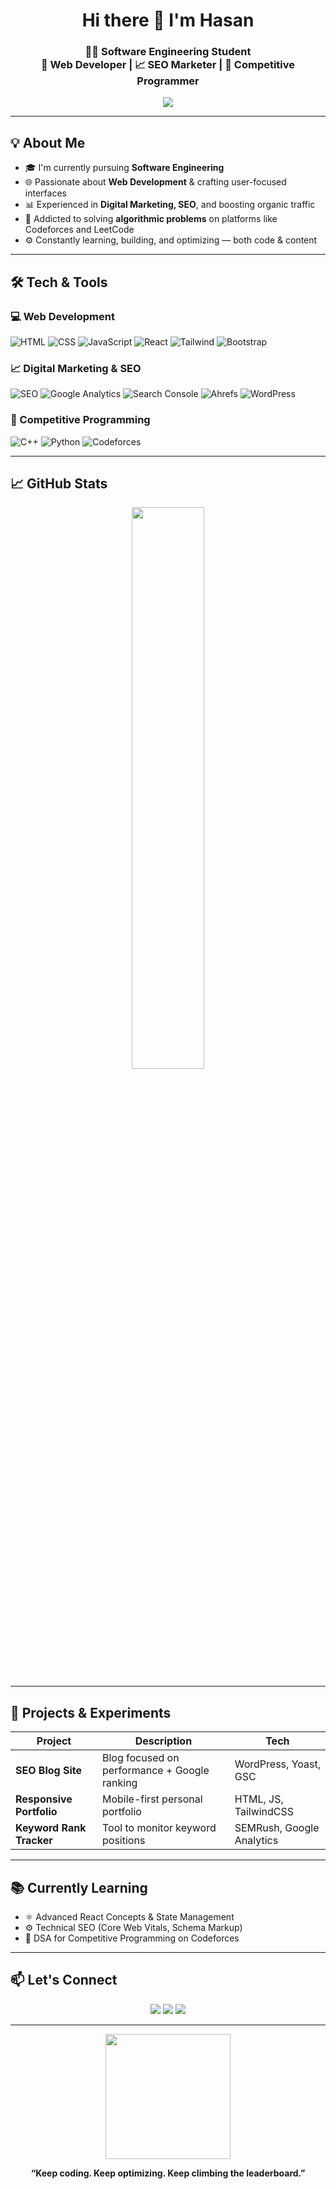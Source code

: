 <!-- Banner -->
<h1 align="center">Hi there 👋 I'm Hasan</h1>
<h3 align="center">
  🧑‍💻 Software Engineering Student <br/>
  🚀 Web Developer | 📈 SEO Marketer | 🤖 Competitive Programmer
</h3>

<p align="center">
  <img src="https://readme-typing-svg.herokuapp.com?center=true&vCenter=true&lines=Code.+Rank.+Repeat.;Web+%26+SEO+Enthusiast;Passionate+about+Problem+Solving" />
</p>

---

## 💡 About Me

- 🎓 I'm currently pursuing **Software Engineering**
- 🌐 Passionate about **Web Development** & crafting user-focused interfaces
- 📊 Experienced in **Digital Marketing, SEO**, and boosting organic traffic
- 🧠 Addicted to solving **algorithmic problems** on platforms like Codeforces and LeetCode
- ⚙️ Constantly learning, building, and optimizing — both code & content

---

## 🛠️ Tech & Tools

### 💻 Web Development

![HTML](https://img.shields.io/badge/HTML-E44D26?style=for-the-badge&logo=html5&logoColor=white)
![CSS](https://img.shields.io/badge/CSS-264de4?style=for-the-badge&logo=css3&logoColor=white)
![JavaScript](https://img.shields.io/badge/JavaScript-f7df1e?style=for-the-badge&logo=javascript&logoColor=black)
![React](https://img.shields.io/badge/React-20232A?style=for-the-badge&logo=react&logoColor=61DAFB)
![Tailwind](https://img.shields.io/badge/TailwindCSS-38B2AC?style=for-the-badge&logo=tailwind-css&logoColor=white)
![Bootstrap](https://img.shields.io/badge/Bootstrap-563D7C?style=for-the-badge&logo=bootstrap&logoColor=white)

### 📈 Digital Marketing & SEO

![SEO](https://img.shields.io/badge/SEO-00C853?style=for-the-badge&logo=yoast&logoColor=white)
![Google Analytics](https://img.shields.io/badge/Google_Analytics-E37400?style=for-the-badge&logo=google-analytics&logoColor=white)
![Search Console](https://img.shields.io/badge/Search_Console-34A853?style=for-the-badge&logo=google&logoColor=white)
![Ahrefs](https://img.shields.io/badge/Ahrefs-0546FF?style=for-the-badge&logo=data&logoColor=white)
![WordPress](https://img.shields.io/badge/WordPress-21759B?style=for-the-badge&logo=wordpress&logoColor=white)

### 🧠 Competitive Programming

![C++](https://img.shields.io/badge/C++-00599C?style=for-the-badge&logo=cplusplus&logoColor=white)
![Python](https://img.shields.io/badge/Python-FFD43B?style=for-the-badge&logo=python&logoColor=black)
![Codeforces](https://img.shields.io/badge/Codeforces-1F8ACB?style=for-the-badge&logo=codeforces&logoColor=white)

---

## 📈 GitHub Stats

<p align="center">
  <img width="48%" src="https://github-readme-stats.vercel.app/api?username=Mubashir-Ul-Hasan&show_icons=true&theme=tokyonight" />
</p>

---

## 🚀 Projects & Experiments

| Project | Description | Tech |
|--------|-------------|------|
| **SEO Blog Site** | Blog focused on performance + Google ranking | WordPress, Yoast, GSC |
| **Responsive Portfolio** | Mobile-first personal portfolio | HTML, JS, TailwindCSS |
| **Keyword Rank Tracker** | Tool to monitor keyword positions | SEMRush, Google Analytics |

---

## 📚 Currently Learning

- ⚛️ Advanced React Concepts & State Management  
- ⚙️ Technical SEO (Core Web Vitals, Schema Markup)  
- 🤖 DSA for Competitive Programming on Codeforces  

---

## 📫 Let's Connect

<p align="center">
  <a href="mailto:hasibhasan6678@gmail.com"><img src="https://img.shields.io/badge/Gmail-D14836?style=for-the-badge&logo=gmail&logoColor=white"/></a>
  <a href="https://linkedin.com/in/yourlinkedin"><img src="https://img.shields.io/badge/LinkedIn-0A66C2?style=for-the-badge&logo=linkedin&logoColor=white"/></a>
  <a href="https://yourportfolio.com"><img src="https://img.shields.io/badge/Portfolio-000?style=for-the-badge&logo=firefox&logoColor=white"/></a>
</p>

---

<p align="center">
  <img src="https://media.giphy.com/media/RbDKaczqWovIugyJmW/giphy.gif" width="200px" />
</p>

<p align="center"><b>“Keep coding. Keep optimizing. Keep climbing the leaderboard.”</b></p>
